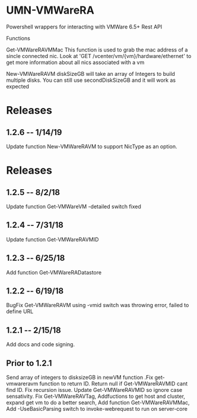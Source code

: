 # UMN-VMWareRA
Powershell wrappers for interacting with VMWare 6.5+ Rest API

Functions

Get-VMWareRAVMMac
This function is used to grab the mac address of a sincle connected nic.  Look at 'GET /vcenter/vm/{vm}/hardware/ethernet' to get more information about all nics associated with a vm

New-VMWareRAVM
diskSizeGB will take an array of Integers to build multiple disks.  You can still use secondDiskSizeGB and it will work as expected

# Releases
## 1.2.6 -- 1/14/19
Update function New-VMWareRAVM to support NicType as an option.

# Releases
## 1.2.5 -- 8/2/18
Update function Get-VMWareVM -detailed switch fixed

## 1.2.4 -- 7/31/18
Update function Get-VMWareRAVMID

## 1.2.3 -- 6/25/18
Add function Get-VMWareRADatastore

## 1.2.2 -- 6/19/18
BugFix Get-VMWareRAVM using -vmid switch was throwing error, failed to define URL

## 1.2.1 -- 2/15/18
Add docs and code signing.

## Prior to 1.2.1
Send array of integers to disksizeGB in newVM function  .Fix get-vmwareravm function to return ID.  Return null if Get-VMWareRAVMID cant find ID.  Fix recursion issue.  Update Get-VMWareRAVMID so ignore case sensativity.  Fix Get-VMWareRAVTag, Addfuctions to get host and cluster, expand get vm to do a better search, Add function Get-VMWareRAVMMac, Add -UseBasicParsing switch to invoke-webrequest to run on server-core